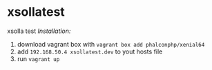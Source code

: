 # xsollatest
xsolla test
*Installation:*
1. download vagrant box with `vagrant box add phalconphp/xenial64`
2. add `192.168.50.4 xsollatest.dev` to yout hosts file
3. run `vagrant up`